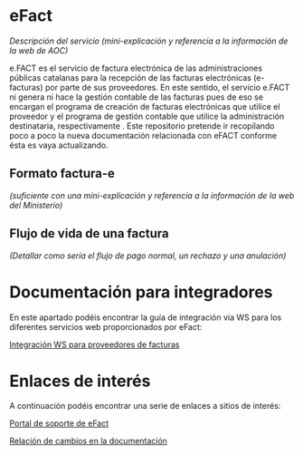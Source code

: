 # eFact

*Descripción del servicio (mini-explicación y referencia a la información de la web de AOC)*

e.FACT es el servicio de factura electrónica de las administraciones públicas catalanas para la recepción de las facturas electrónicas (e-facturas) por parte de sus proveedores. En este sentido, el servicio e.FACT ni genera ni hace la gestión contable de las facturas pues de eso se encargan el programa de creación de facturas electrónicas que utilice el proveedor y el programa de gestión contable que utilice la administración destinataria, respectivamente .
Este repositorio pretende ir recopilando poco a poco la nueva documentación relacionada con eFACT conforme ésta es vaya actualizando.


## Formato factura-e 

*(suficiente con una mini-explicación y referencia a la información de la web del Ministerio)*

## Flujo de vida de una factura

*(Detallar como sería el flujo de pago normal, un rechazo y una anulación)*

# Documentación para integradores

En este apartado podéis encontrar la guía de integración via WS para los diferentes servicios web proporcionados por eFact:

[Integración WS para proveedores de facturas](/ws-proveedores/README.md)

# Enlaces de interés

A continuación podéis encontrar una serie de enlaces a sitios de interés:

[Portal de soporte de eFact](https://www.aoc.cat/portal-suport/efact-empreses-base-coneixement/)

[Relación de cambios en la documentación](/CHANGELOG.md)
